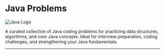 # Java Problems

![Java Logo](https://upload.wikimedia.org/wikipedia/en/3/30/Java_programming_language_logo.svg)

A curated collection of Java coding problems for practicing data structures, algorithms, and core Java concepts. Ideal for interview preparation, coding challenges, and strengthening your Java fundamentals.

---
